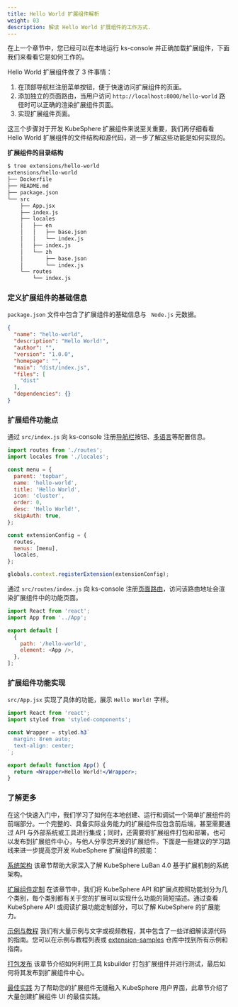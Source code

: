 ```yaml
---
title: Hello World 扩展组件解析
weight: 03
description: 解读 Hello World 扩展组件的工作方式.
---
```


在上一个章节中，您已经可以在本地运行 ks-console 并正确加载扩展组件，下面我们来看看它是如何工作的。

Hello World 扩展组件做了 3 件事情：

1. 在顶部导航栏注册菜单按钮，便于快速访问扩展组件的页面。
2. 添加独立的页面路由，当用户访问 `http://localhost:8000/hello-world` 路径时可以正确的渲染扩展组件页面。
3. 实现扩展组件页面。

这三个步骤对于开发 KubeSphere 扩展组件来说至关重要，我们再仔细看看 Hello World 扩展组件的文件结构和源代码，进一步了解这些功能是如何实现的。

**扩展组件的目录结构**

```bash
$ tree extensions/hello-world 
extensions/hello-world
├── Dockerfile
├── README.md
├── package.json
└── src
    ├── App.jsx
    ├── index.js
    ├── locales
    │   ├── en
    │   │   ├── base.json
    │   │   └── index.js
    │   ├── index.js
    │   └── zh
    │       ├── base.json
    │       └── index.js
    └── routes
        └── index.js
```

### 定义扩展组件的基础信息

`package.json` 文件中包含了扩展组件的基础信息与 ` Node.js` 元数据。

```json
{
  "name": "hello-world",
  "description": "Hello World!",
  "author": "",
  "version": "1.0.0",
  "homepage": "",
  "main": "dist/index.js",
  "files": [
    "dist"
  ],
  "dependencies": {}
}
```

### 扩展组件功能点

通过 `src/index.js` 向 ks-console 注册[导航栏](../../feature-customization/menu/)按钮、[多语言](../../feature-customization/internationalization/)等配置信息。

```js
import routes from './routes';
import locales from './locales';

const menu = {
  parent: 'topbar',
  name: 'hello-world',
  title: 'Hello World',
  icon: 'cluster',
  order: 0,
  desc: 'Hello World!',
  skipAuth: true,
};

const extensionConfig = {
  routes,
  menus: [menu],
  locales,
};

globals.context.registerExtension(extensionConfig);
```

通过 `src/routes/index.js` 向 ks-console 注册[页面路由](../../feature-customization/route)，访问该路由地址会渲染扩展组件中的功能页面。

```js
import React from 'react';
import App from '../App';

export default [
  {
    path: '/hello-world',
    element: <App />,
  },
];

```

### 扩展组件功能实现

`src/App.jsx` 实现了具体的功能，展示 `Hello World!` 字样。

```jsx
import React from 'react';
import styled from 'styled-components';

const Wrapper = styled.h3`
  margin: 8rem auto;
  text-align: center;
`;

export default function App() {
  return <Wrapper>Hello World!</Wrapper>;
}
```

### 了解更多

在这个快速入门中，我们学习了如何在本地创建、运行和调试一个简单扩展组件的前端部分。一个完整的、具备实际业务能力的扩展组件应包含前后端，甚至需要通过 API 与外部系统或工具进行集成；同时，还需要将扩展组件打包和部署。也可以发布到扩展组件中心，与他人分享您开发的扩展组件。下面是一些建议的学习路线来进一步提高您开发 KubeSphere 扩展组件的技能：

[系统架构](../../architecture) 该章节帮助大家深入了解 KubeSphere LuBan 4.0 基于扩展机制的系统架构。

[扩展组件定制](../../feature-customization) 在该章节中，我们将 KubeSphere API 和扩展点按照功能划分为几个类别，每个类别都有关于您的扩展可以实现什么功能的简短描述。通过查看 KubeSphere API 或阅读扩展功能定制部分，可以了解 KubeSphere 的扩展能力。

[示例与教程](../../examples) 我们有大量示例与文字或视频教程，其中包含了一些详细解读源代码的指南。您可以在示例与教程列表或 [extension-samples](https://github.com/kubesphere/extension-samples) 仓库中找到所有示例和指南。

[打包发布](../../packaging-and-release) 该章节介绍如何利用工具 ksbuilder 打包扩展组件并进行测试，最后如何将其发布到扩展组件中心。

[最佳实践](../../best-practices) 为了帮助您的扩展组件无缝融入 KubeSphere 用户界面，此章节介绍了大量创建扩展组件 UI 的最佳实践。


